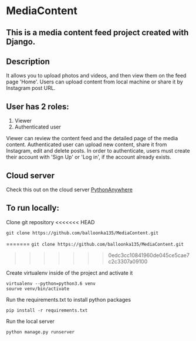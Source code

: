 # MediaContent

## This is a media content feed project created with Django.

## Description
It allows you to upload photos and videos, and then view them on the feed page 'Home'.
Users can upload content from local machine or share it by Instagram post URL.

## User has 2 roles:
1. Viewer
2. Authenticated user

Viewer can review the content feed and the detailed page of the media content.
Authenticated user can upload new content, share it from Instagram, edit and delete posts.
In order to authenticate, users must create their account with 'Sign Up' or 'Log in', if the account already exists.

## Cloud server
Check this out on the cloud server [PythonAnywhere](<link>)

## To run locally:

Clone git repository
<<<<<<< HEAD
```
git clone https://github.com/balloonka135/MediaContent.git
```
=======
```git clone https://github.com/balloonka135/MediaContent.git```
>>>>>>> 0edc3cc10841960de045ce5cae7c2c3307a09100

Create virtualenv inside of the project and activate it
```
virtualenv --python=python3.6 venv
sourve venv/bin/activate
```

Run the requirements.txt to install python packages
```
pip install -r requirements.txt
```

Run the local server
```
python manage.py runserver
```



